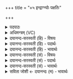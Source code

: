 +++
title = "०५ इन्द्राग्न्योः पक्षतिः"

+++
<details><summary>पदपाठः</summary>

इ॒न्द्रा॒ग्न्योः। प॒क्ष॒तिः। सर॑स्वत्यै। निप॑क्षति॒रि॒ति॒ निऽप॑क्षतिः। मि॒त्रस्य॑। तृ॒तीया॑। अ॒पाम्। च॒तु॒र्थी। निर्ऋ॑त्या॒ऽइति॒ निःऽऋ॑त्यै। प॒ञ्च॒मी। अ॒ग्नीषोम॑योः। ष॒ष्ठी। स॒र्पाणा॑म्। स॒प्त॒मी। विष्णोः॑। अ॒ष्ट॒मी। पू॒ष्णः। न॒व॒मी। त्वष्टुः॑। द॒श॒मी। इन्द्र॑स्य। ए॒का॒द॒शी। वरु॑णस्य। द्वा॒द॒शी। य॒म्यै। त्र॒यो॒द॒शीति॑ त्रयःऽद॒शी। द्यावा॑पृथि॒व्योः। दक्षि॑णम्। पा॒र्श्वम्। विश्वे॑षाम्। दे॒वाना॑म्। उत्त॑रम्। ५।
</details>

<details><summary>अधिमन्त्रम् (VC)</summary>

- इन्द्रादयो देवताः
- प्रजापतिर्ऋषिः
- स्वराड्विकृतिः
- मध्यमः
</details>

<details><summary>दयानन्द-सरस्वती (हि) - विषयः</summary>

फिर किसके अर्थ कौन होती है? इस विषय को अगले मन्त्र में कहा है ॥
</details>

<details><summary>दयानन्द-सरस्वती (हि) - पदार्थः</summary>

पदार्थान्वयभाषाः -  हे मनुष्यो ! तुम लोग जो (इन्द्राग्न्योः) पवन और अग्नि की (पक्षतिः) सब ओर से ग्रहण करने योग्य व्यवहार की मूल पहिली (सरस्वत्यै) वाणी के लिये (निपक्षतिः) निश्चित पक्ष का मूल दूसरी (मित्रस्य) मित्र की (तृतीया) तीसरी (अपाम्) जलों की (चतुर्थी) चौथी (निर्ऋत्यै) भूमि की (पञ्चमी) पाँचवीं (अग्नीषोमयोः) गर्मी-सर्दी को उत्पन्न करनेवाले अग्नि तथा जल की (षष्ठी) छठी (सर्पाणाम्) साँपों की (सप्तमी) सातवीं (विष्णोः) व्यापक ईश्वर की (अष्टमी) आठवीं (पूष्णः) पुष्टि करनेवाले की (नवमी) नवमी (त्वष्टुः) उत्तम दिपते हुए की (दशमी) दशमी (इन्द्रस्य) जीव की (एकादशी) ग्यारहवीं (वरुणस्य) श्रेष्ठ जन की (द्वादशी) बारहवीं और (यम्यै) न्याय करनेवाले की स्त्री के लिये (त्रयोदशी) तेरहवीं क्रिया है, उन सब को तथा (द्यावापृथिव्योः) प्रकाश और भूमि के (दक्षिणम्) दक्षिण (पार्श्वम्) ओर को और (विश्वेषाम्) सब (देवानाम्) विद्वानों के (उत्तरम्) उत्तर ओर को जानो ॥५ ॥
</details>

<details><summary>दयानन्द-सरस्वती (हि) - भावार्थः</summary>

भावार्थभाषाः -  मनुष्यों को चाहिये कि इन उक्त पदार्थों के विशेष ज्ञान के लिये अनेक क्रियाओं को करके अपने-अपने कामों को सिद्ध करें ॥५ ॥
</details>

<details><summary>दयानन्द-सरस्वती (सं) - विषयः</summary>

पुनः किमर्था का भवतीत्याह ॥
</details>

<details><summary>दयानन्द-सरस्वती (सं) - पदार्थः</summary>

पदार्थान्वयभाषाः -  हे मनुष्याः ! यूयमिन्द्राग्न्योः पक्षतिः सरस्वत्यै निपक्षतिर्मित्रस्य तृतीयाऽपां चतुर्थी निर्ऋत्यै पञ्चम्यग्नीषोमयोः षष्ठी सर्पाणां सप्तमी विष्णोरष्टमी पूष्णो नवमी त्वष्टुर्दशमीन्द्रस्यैकादशी वरुणस्य द्वादशी यम्यै त्रयोदशी च क्रिया द्यावापृथिव्योर्दक्षिणं पार्श्वं विश्वेषां देवानामुत्तरं च विजानीत ॥५ ॥
</details>

<details><summary>दयानन्द-सरस्वती (सं) - भावार्थः</summary>

भावार्थभाषाः -  मनुष्यैरेतेषां विज्ञानाय विविधाः क्रियाः कृत्वा कार्याणि साधनीयानि ॥५ ॥
</details>

<details><summary>सविता जोशी ← दयानन्दः (म) - भावार्थः</summary>

भावार्थभाषाः -  वरील मंत्रात वर्णिलेल्या पदार्थांचे (पवन, अग्नी, भूमी, जल इत्यादी) विशेष ज्ञान प्राप्त करण्यासाठी अनेक क्रिया करून आपापले कार्य सिद्ध करावे.
</details>